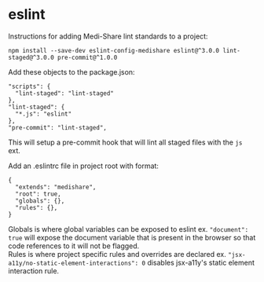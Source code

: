 # eslint

Instructions for adding Medi-Share lint standards to a project:

```npm install --save-dev eslint-config-medishare eslint@^3.0.0 lint-staged@^3.0.0 pre-commit@^1.0.0```

Add these objects to the package.json:

```
"scripts": {
  "lint-staged": "lint-staged"
},
"lint-staged": {
  "*.js": "eslint"
},
"pre-commit": "lint-staged",
```
This will setup a pre-commit hook that will lint all staged files with the `js` ext.

Add an .eslintrc file in project root with format:

```
{
  "extends": "medishare",
  "root": true,
  "globals": {},
  "rules": {},
}
```
Globals is where global variables can be exposed to eslint ex. `"document": true` will expose the document variable that is present in the browser so that code references to it will not be flagged.  
Rules is where project specific rules and overrides are declared ex. `"jsx-a11y/no-static-element-interactions": 0` disables jsx-a11y's static element interaction rule.
